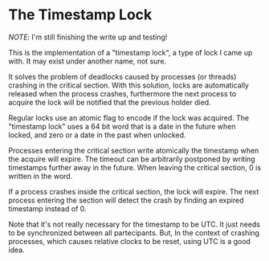 # The Timestamp Lock

*NOTE*: I'm still finishing the write up and testing!

This is the implementation of a "timestamp lock", a type of lock I came up with. It may exist under another name, not sure.

It solves the problem of deadlocks caused by processes (or threads) crashing in the critical section. With this solution, locks are automatically released when the process crashes, furthermore the next process to acquire the lock will be notified that the previous holder died.

Regular locks use an atomic flag to encode if the lock was acquired. The "timestamp lock" uses a 64 bit word that is a date in the future when locked, and zero or a date in the past when unlocked.

Processes entering the critical section write atomically the timestamp when the acquire will expire. The timeout can be arbitrarily postponed by writing timestamps further away in the future. When leaving the critical section, 0 is written in the word.

If a process crashes inside the critical section, the lock will expire. The next process entering the section will detect the crash by finding an expired timestamp instead of 0.

Note that it's not really necessary for the timestamp to be UTC. It just needs to be synchronized between all partecipants. But, In the context of crashing processes, which causes relative clocks to be reset, using UTC is a good idea.